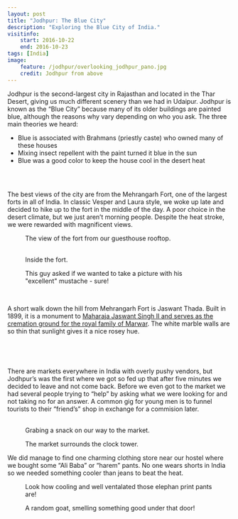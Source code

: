 ```yaml
---
layout: post
title: "Jodhpur: The Blue City"
description: "Exploring the Blue City of India."
visitinfo:
    start: 2016-10-22
    end: 2016-10-23
tags: [India]
image:
    feature: /jodhpur/overlooking_jodhpur_pano.jpg
    credit: Jodhpur from above
---
```


Jodhpur is the second-largest city in Rajasthan and located in the Thar Desert, giving us much different scenery than we had in Udaipur. Jodhpur is known as the “Blue City” because many of its older buildings are painted blue, although the reasons why vary depending on who you ask. The three main theories we heard:

- Blue is associated with Brahmans (priestly caste) who owned many of these houses
- Mixing insect repellent with the paint turned it blue in the sun
- Blue was a good color to keep the house cool in the desert heat

<figure>
    <a href="/images/jodhpur/blue_city.jpg"><img src="/images/jodhpur/blue_city.jpg" alt=""></a>
</figure>

<figure class="half">
    <a href="/images/jodhpur/blue_alley.jpg"><img src="/images/jodhpur/blue_alley.jpg" alt=""></a>
    <a href="/images/jodhpur/blue_city_with_ramparts.jpg"><img src="/images/jodhpur/blue_city_with_ramparts.jpg" alt=""></a>
</figure>

The best views of the city are from the Mehrangarh Fort, one of the largest forts in all of India. In classic Vesper and Laura style, we woke up late and decided to hike up to the fort in the middle of the day. A poor choice in the desert climate, but we just aren’t morning people. Despite the heat stroke, we were rewarded with magnificent views. 

<figure>
    <a href="/images/jodhpur/fort_from_hotel.jpg"><img src="/images/jodhpur/fort_from_hotel.jpg" alt=""></a>
    <figcaption>The view of the fort from our guesthouse rooftop.</figcaption>
</figure>

<figure class="half">
    <a href="/images/jodhpur/meeting_room.jpg"><img src="/images/jodhpur/meeting_room.jpg" alt=""></a>
    <a href="/images/jodhpur/fort_screen_balcony.jpg"><img src="/images/jodhpur/fort_screen_balcony.jpg" alt=""></a>
    <figcaption>Inside the fort.</figcaption>
</figure>

<figure>
    <a href="/images/jodhpur/mustache.jpg"><img src="/images/jodhpur/mustache.jpg" alt=""></a>
    <figcaption>This guy asked if we wanted to take a picture with his "excellent" mustache - sure!</figcaption>
</figure>

<figure class="half">
    <a href="/images/jodhpur/musicians.jpg"><img src="/images/jodhpur/musicians.jpg" alt=""></a>
    <a href="/images/jodhpur/fort_from_parking_lot.jpg"><img src="/images/jodhpur/fort_from_parking_lot.jpg" alt=""></a>
</figure>

A short walk down the hill from Mehrangarh Fort is Jaswant Thada. Built in 1899, it is a monument to [Maharaja Jaswant Singh II and serves as the cremation ground for the royal family of Marwar](https://en.wikipedia.org/wiki/Jaswant_Thada). The white marble walls are so thin that sunlight gives it a nice rosey hue. 

<figure>
    <a href="/images/jodhpur/jaswant_thada_selfie.jpg"><img src="/images/jodhpur/jaswant_thada_selfie.jpg" alt=""></a>
</figure>

<figure class="half">
    <a href="/images/jodhpur/jaswant_thada_cenotaph.jpg"><img src="/images/jodhpur/jaswant_thada_cenotaph.jpg" alt=""></a>
    <a href="/images/jodhpur/jaswant_thada_through_the_pillars.jpg"><img src="/images/jodhpur/jaswant_thada_through_the_pillars.jpg" alt=""></a>
</figure>

<figure>
    <a href="/images/jodhpur/jaswant_thada_up_close.jpg"><img src="/images/jodhpur/jaswant_thada_up_close.jpg" alt=""></a>
</figure>

There are markets everywhere in India with overly pushy vendors, but Jodhpur’s was the first where we got so fed up that after five minutes we decided to leave and not come back. Before we even got to the market we had several people trying to “help” by asking what we were looking for and not taking no for an answer. A common gig for young men is to funnel tourists to their “friend’s” shop in exchange for a commision later.

<figure class="half">
    <a href="/images/jodhpur/clock_tower_through_the_arch.jpg"><img src="/images/jodhpur/clock_tower_through_the_arch.jpg" alt=""></a>
    <a href="/images/jodhpur/street_food.jpg"><img src="/images/jodhpur/street_food.jpg" alt=""></a>
    <figcaption>Grabing a snack on our way to the market.</figcaption>
</figure>

<figure>
    <a href="/images/jodhpur/clock_tower.jpg"><img src="/images/jodhpur/clock_tower.jpg" alt=""></a>
    <figcaption>The market surrounds the clock tower.</figcaption>
</figure>

We did manage to find one charming clothing store near our hostel where we bought some “Ali Baba” or “harem” pants. No one wears shorts in India so we needed something cooler than jeans to beat the heat.

<figure>
    <a href="/images/jodhpur/fort_from_far_with_elephant_pants.jpg"><img src="/images/jodhpur/fort_from_far_with_elephant_pants.jpg" alt=""></a>
    <figcaption>Look how cooling and well ventalated those elephan print pants are!</figcaption>
</figure>

<figure>
    <a href="/images/jodhpur/smelly_goat.jpg"><img src="/images/jodhpur/smelly_goat.jpg" alt=""></a>
    <figcaption>A random goat, smelling something good under that door!</figcaption>
</figure>